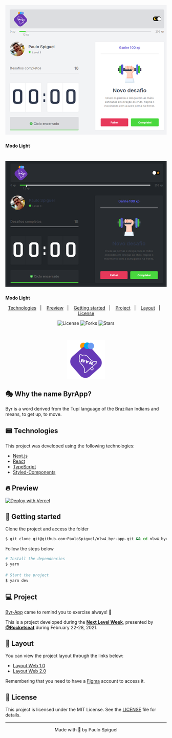 <h1 align="center">
    <img alt="Byr.it" title="Byr.it" src=".github/app-light.png" />
</h1>

<strong>Modo Light</strong>

<h1 align="center">
    <img alt="Byr.it" title="Byr.it" src=".github/app-dark.png" />
</h1>

<strong>Modo Light</strong>

<p align="center">
  <a href="#technologies">Technologies</a>&nbsp;&nbsp;&nbsp;|&nbsp;&nbsp;&nbsp;
  <a href="#-preview">Preview</a>&nbsp;&nbsp;&nbsp;|&nbsp;&nbsp;&nbsp;
  <a href="#-layout">Getting started</a>&nbsp;&nbsp;&nbsp;|&nbsp;&nbsp;&nbsp;
  <a href="#-project">Project</a>&nbsp;&nbsp;&nbsp;|&nbsp;&nbsp;&nbsp;
  <a href="#-layout">Layout</a>&nbsp;&nbsp;&nbsp;|&nbsp;&nbsp;&nbsp;
  <a href="#-license">License</a>
</p>

<p align="center">
  <img  src="https://img.shields.io/static/v1?label=license&message=MIT&color=5965E0&labelColor=121214" alt="License">

  <img src="https://img.shields.io/github/forks/PauloSpiguel/nlw4_byr-app?label=forks&message=MIT&color=5965E0&labelColor=121214" alt="Forks">

  <img src="https://img.shields.io/github/stars/PauloSpiguel/nlw4_byr-app?label=stars&message=MIT&color=5965E0&labelColor=121214" alt="Stars">
</p>

<br>

<p align="center">
  <img alt="ByrApp" src=".github/logo.png" width="120px">
</p>

## 🎭 Why the name ByrApp?

Byr is a word derived from the Tupí language of the Brazilian Indians and means, to get up, to move.

## 📟 Technologies

This project was developed using the following technologies:

- [Next.js](https://nextjs.org/)
- [React](https://reactjs.org)
- [TypeScript](https://www.typescriptlang.org/)
- [Styled-Components](https://styled-components.com/)

## 🔥 Preview

[![Deploy with Vercel](https://vercel.com/button)](https://byr-app.vercel.app/)

## 🚀 Getting started

Clone the project and access the folder

```bash
$ git clone git@github.com:PauloSpiguel/nlw4_byr-app.git && cd nlw4_byr-app
```

Follow the steps below
```bash
# Install the dependencies
$ yarn

# Start the project
$ yarn dev
```

## 💻 Project

[Byr-App](https://byr-app.vercel.app/) came to remind you to exercise always! 💜

This is a project developed during the **[Next Level Week](https://nextlevelweek.com/)**, presented by **[@Rocketseat](https://github.com/Rocketseat)** during February 22-28, 2021.

## 🔖 Layout

You can view the project layout through the links below:

- [Layout Web 1.0](https://www.figma.com/file/ge20pu3ofMOKoliUyKx1Nl/Move.it-1.0)
- [Layout Web 2.0](https://www.figma.com/file/7tXndNnentETZjBt4MEeU3/Move.it-2.0-Copy)

Remembering that you need to have a [Figma](http://figma.com/) account to access it.

## 📝 License

This project is licensed under the MIT License. See the [LICENSE](LICENSE.md) file for details.


---

<p align="center">Made with 💜 by Paulo Spiguel</p>
